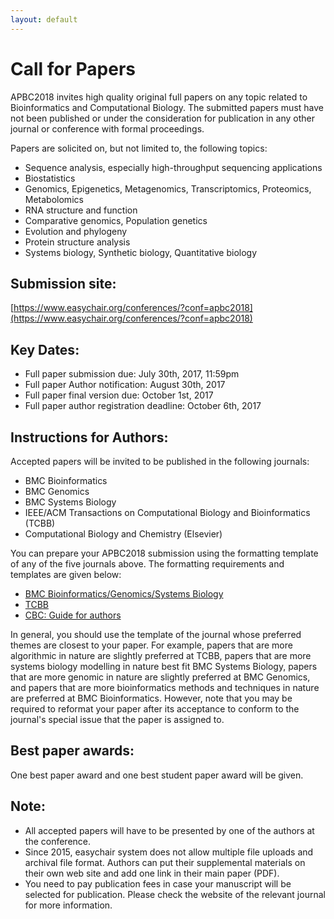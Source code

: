 ```yaml
---
layout: default
---
```

# Call for Papers

APBC2018 invites high quality original full papers on any topic related to Bioinformatics and Computational Biology. The submitted papers must have not been published or under the consideration for publication in any other journal or conference with formal proceedings.

Papers are solicited on, but not limited to, the following topics:

* Sequence analysis, especially high-throughput sequencing applications
* Biostatistics
* Genomics, Epigenetics, Metagenomics, Transcriptomics, Proteomics, Metabolomics
* RNA structure and function
* Comparative genomics, Population genetics
* Evolution and phylogeny
* Protein structure analysis
* Systems biology, Synthetic biology, Quantitative biology

## Submission site:

[https://www.easychair.org/conferences/?conf=apbc2018](https://www.easychair.org/conferences/?conf=apbc2018)

## Key Dates:

* Full paper submission due: July 30th, 2017, 11:59pm
* Full paper Author notification: August 30th, 2017
* Full paper final version due: October 1st, 2017
* Full paper author registration deadline: October 6th, 2017

## Instructions for Authors:

Accepted papers will be invited to be published in the following journals:

* BMC Bioinformatics
* BMC Genomics
* BMC Systems Biology
* IEEE/ACM Transactions on Computational Biology and Bioinformatics (TCBB)
* Computational Biology and Chemistry (Elsevier)

You can prepare your APBC2018 submission using the formatting template of any of the five journals above. The formatting requirements and templates are given below:

* [BMC Bioinformatics/Genomics/Systems Biology](http://www.cs.cityu.edu.hk/~shuaicli/apbc2017/contents/InstructionsForAuthors-BMC.pdf)
* [TCBB](http://www.cs.cityu.edu.hk/~shuaicli/apbc2017/contents/InstructionsForAuthors-TCBB.pdf)
* [CBC: Guide for authors](https://www.elsevier.com/journals/computational-biology-and-chemistry/1476-9271/guide-for-authors)

In general, you should use the template of the journal whose preferred themes are closest to your paper. For example, papers that are more algorithmic in nature are slightly preferred at TCBB, papers that are more systems biology modelling in nature best fit BMC Systems Biology, papers that are more genomic in nature are slightly preferred at BMC Genomics, and papers that are more bioinformatics methods and techniques in nature are preferred at BMC Bioinformatics. However, note that you may be required to reformat your paper after its acceptance to conform to the journal's special issue that the paper is assigned to.

## Best paper awards:

One best paper award and one best student paper award will be given.

## Note:

* All accepted papers will have to be presented by one of the authors at the conference.
* Since 2015, easychair system does not allow multiple file uploads and archival file format. Authors can put their supplemental materials on their own web site and add one link in their main paper (PDF).
* You need to pay publication fees in case your manuscript will be selected for publication. Please check the website of the relevant journal for more information.


